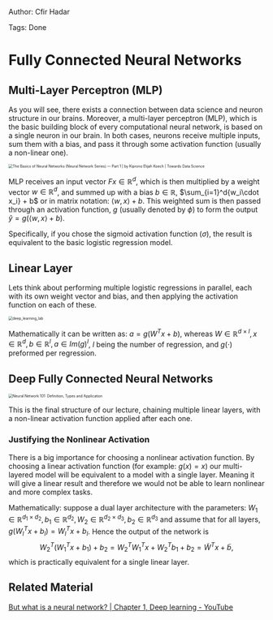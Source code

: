 

Author: Cfir Hadar

Tags: Done

# Fully Connected Neural Networks

## Multi-Layer Perceptron (MLP)

As you will see, there exists a connection between data science and neuron structure in our brains. Moreover, a multi-layer perceptron (MLP), which is the basic building block of every computational neural network, is based on a single neuron in our brain. In both cases, neurons receive multiple inputs, sum them with a bias, and pass it through some activation function (usually a non-linear one).

<img src="https://miro.medium.com/v2/resize:fit:1358/1*qQPpdtR0r1APiEfTqN74aA.png" alt="The Basics of Neural Networks (Neural Network Series) — Part 1 | by Kiprono  Elijah Koech | Towards Data Science" style="zoom:50%;" />

MLP receives an input vector $Fx\in\mathbb{R}^d$, which is then multiplied by a weight vector  $w\in\mathbb{R}^d$, and summed up with a bias $b\in\mathbb{R}$, $\sum_{i=1}^d{w_i\cdot x_i} + b$ or in matrix notation: $\langle w, x \rangle + b$. This weighted sum is then passed through an activation function, $g$ (usually denoted by $\phi$) to form the output $\hat{y} = g(\langle w,x \rangle + b)$.

Specifically, if you chose the sigmoid activation function ($\sigma$), the result is equivalent to the basic logistic regression model.

## Linear Layer

Lets think about performing multiple logistic regressions in parallel, each with its own weight vector and bias, and then applying the activation function on each of these.

<img src="https://www.cs.rice.edu/~vo9/vislang/2017/notebooks/linear_layer.png" alt="deep_learning_lab" style="zoom:50%;" />

Mathematically it can be written as: $a = g\left(W^Tx + b \right)$, whereas $W\in\mathbb{R}^{d\times l}, x\in\mathbb{R}^d, b\in\mathbb{R}^l, a\in Im(g)^l$, $l$ being the number of regression, and $g(\cdot)$​​ preformed per regression.



## Deep Fully Connected Neural Networks

<img src="https://editor.analyticsvidhya.com/uploads/50492simple_neural_network_header.jpg" alt="Neural Network 101: Definition, Types and Application" style="zoom:50%;" />

This is the final structure of our lecture, chaining multiple linear layers, with a non-linear activation function applied after each one.

### Justifying the Nonlinear Activation

There is a big importance for choosing a nonlinear activation function. By choosing a linear activation function (for example: $g(x)=x$) our multi-layered model will be equivalent to a model with a single layer. Meaning it will give a linear result and therefore we would not be able to learn nonlinear and more complex tasks.

Mathematically: suppose a dual layer architecture with the parameters: $W_1\in\mathbb{R}^{d_1\times d_2}, b_1\in\mathbb{R}^{d_2}, W_2\in\mathbb{R}^{d_2\times d_3}, b_2\in\mathbb{R}^{d_3}$ and assume that for all layers, $g\left( W_l^Tx + b_l \right) = W_l^Tx + b_l$. Hence the output of the network is
$$W_2^T\left(W_1^Tx+b_1\right)+b_2=W_2^TW_1^Tx+W_2^Tb_1+b_2=\tilde{W}^Tx+\tilde{b},$$
 which is practically equivalent for a single linear layer.

## Related Material

[But what is a neural network? | Chapter 1, Deep learning - YouTube](https://www.youtube.com/watch?v=aircAruvnKk&ab_channel=3Blue1Brown)
